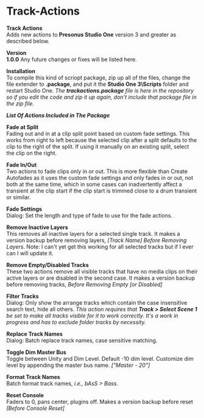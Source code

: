 # Track-Actions
**Track Actions**<br>
Adds new actions to **Presonus Studio One** version 3 and greater as described below.  <br>

**Version** <br>
**1.0.0**  <bf>
Any future changes or fixes will be listed here.

**Installation** <br>
To compile this kind of scriopt package, zip up all of the files, change the file extender to **.package**, and put it the **Studio One 3\Scripts** folder and restart Studio One. *The **trackactions.package** file is here in the repository so if you edit the code and zip it up again, don't include that package file in the zip file.*

***List Of Actions Included in The Package***<br>

  **Fade at Split**<br>
  Fading out and in at a clip split point based on custom fade settings. This works from right to left because the selected clip after a split defaults to the clip to the right of the split. If using it manually on an existing split, select the clip on the right.

  **Fade In/Out**<br>
  Two actions to fade clips only in or out. This is more flexible than Create Autofades as it uses the custom fade settings and only fades in or out, not both at the same time, which in some cases can inadvertently affect a transient at the clip start if the clip start is trimmed close to a drum transient or similar.

  **Fade Settings**<br>
  Dialog: Set the length and type of fade to use for the fade actions.

  **Remove Inactive Layers**<br>
  This removes all inactive layers for a selected single track. It makes a version backup before removing layers, *[Track Name] Before 
  Removing Layers*.  Note: I can't yet get this working for all selected tracks but if I ever can I will update it.

  **Remove Empty/Disabled Tracks**<br>
  These two actions remove all visible tracks that have no media clips on their active layers or are disabled in the second case. It makes a version backup before removing tracks, *Before Removing Empty [or Disabled]*

  **Filter Tracks**<br>
  Dialog: Only show the arrange tracks which contain the case insensitive search text, hide all others. *This action requires that **Track > Select Scene 1** be set to make all tracks visible for it to work correctly. It's a work in progress and has to exclude folder tracks by necessity.*

  **Replace Track Names**<br>
  Dialog: Batch replace track names, case sensitive matching.

  **Toggle Dim Master Bus**<br>
  Toggle between Unity and Dim Level. Default -10 dim level. Customize dim level by appending the master bus name. *["Master - 20"]*

  **Format Track Names**<br>
  Batch format track names, *i.e., bAsS > Bass*.

  **Reset Console**<br>
  Faders to 0, pans center, plugins off. Makes a version backup before reset *[Before Console Reset]*

